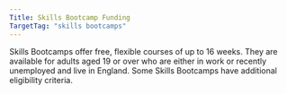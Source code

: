 ```yaml
---
Title: Skills Bootcamp Funding
TargetTag: "skills bootcamps"
---
```

Skills Bootcamps offer free, flexible courses of up to 16 weeks. They are available for adults aged 19 or over who are either in work or recently unemployed and live in England. Some Skills Bootcamps have additional eligibility criteria.